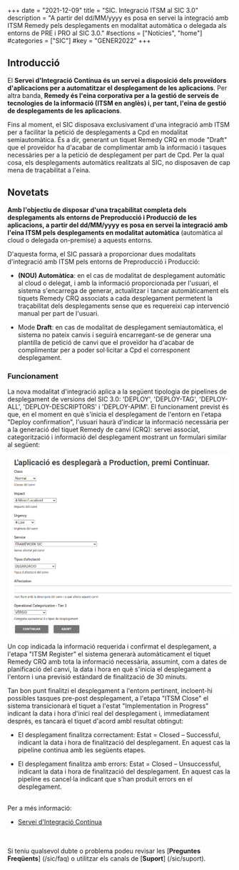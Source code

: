 +++
date        = "2021-12-09"
title       = "SIC. Integració ITSM al SIC 3.0"
description = "A partir del dd/MM/yyyy es posa en servei la integració amb ITSM Remedy pels desplegaments en modalitat automàtica o delegada als entorns de PRE i PRO al SIC 3.0."
#sections    = ["Notícies", "home"]
#categories  = ["SIC"]
#key         = "GENER2022"
+++

## Introducció

El **Servei d'Integració Contínua és un servei a disposició dels proveïdors d'aplicacions per a automatitzar el desplegament
de les aplicacions**. Per altra banda, **Remedy és l'eina corporativa per a la gestió de serveis de tecnologies de la informació (ITSM en anglès) i,
per tant, l'eina de gestió de desplegaments de les aplicacions**.

Fins al moment, el SIC disposava exclusivament d'una integració amb ITSM per a facilitar la petició de desplegaments a Cpd en modalitat semiautomàtica. És a dir,
generant un tiquet Remedy CRQ en mode "Draft" que el proveïdor ha d'acabar de complimentar amb la informació i tasques necessàries per a la petició de desplegament per part de Cpd.
Per la qual cosa, els desplegaments automàtics realitzats al SIC, no disposaven de cap mena de traçabilitat a l'eina.

## Novetats

**Amb l'objectiu de disposar d'una traçabilitat completa dels desplegaments als entorns de Preproducció i Producció de les aplicacions,
a partir del dd/MM/yyyy es posa en servei la integració amb l'eina ITSM pels desplegaments en modalitat automàtica** (automàtica al cloud o delegada on-premise)
a aquests entorns.

D'aquesta forma, el SIC passarà a proporcionar dues modalitats d'integració amb ITSM pels entorns de Preproducció i Producció:

- **(NOU) Automàtica**: en el cas de modalitat de desplegament automàtic al cloud o delegat, i amb la informació proporcionada per l'usuari,
el sistema s'encarrega de generar, actualitzar i tancar automàticament els tiquets Remedy CRQ associats a cada desplegament permetent
la traçabilitat dels desplegaments sense que es requereixi cap intervenció manual per part de l'usuari.

- Mode **Draft**: en cas de modalitat de desplegament semiautomàtica, el sistema no pateix canvis i seguirà encarregant-se de generar
una plantilla de petició de canvi que el proveïdor ha d'acabar de complimentar per a poder sol·licitar a Cpd el corresponent desplegament.

### Funcionament

La nova modalitat d'integració aplica a la següent tipologia de pipelines de desplegament de versions del SIC 3.0: 'DEPLOY', 'DEPLOY-TAG',
'DEPLOY-ALL', 'DEPLOY-DESCRIPTORS' i 'DEPLOY-APIM'. El funcionament previst és que, en el moment en què s'inicia el desplegament de l'entorn
en l'etapa "Deploy confirmation", l'usuari haurà d'indicar la informació necessària per a la generació del tiquet Remedy de canvi (CRQ):
servei associat, categorització i informació del desplegament mostrant un formulari similar al següent:

![Input request](/related/sic/3.0/pipeline-input-request-itsm.png)

Un cop indicada la informació requerida i confirmat el desplegament, a l'etapa "ITSM Register" el sistema generarà automàticament
el tiquet Remedy CRQ amb tota la informació necessària, assumint, com a dates de planificació del canvi, la data i hora en què
s'inicia el desplegament a l'entorn i una previsió estàndard de finalització de 30 minuts.

Tan bon punt finalitzi el desplegament a l'entorn pertinent, incloent-hi possibles tasques pre-post desplegament, a l'etapa "ITSM Close"
el sistema transicionarà el tiquet a l'estat "Implementation in Progress" indicant la data i hora d'inici real del desplegament i,
immediatament després, es tancarà el tiquet d'acord ambl resultat obtingut:

- El desplegament finalitza correctament: Estat = Closed – Successful, indicant la data i hora de finalització del desplegament.
En aquest cas la pipeline continua amb les següents etapes.

- El desplegament finalitza amb errors: Estat = Closed – Unsuccessful, indicant la data i hora de finalització del desplegament.
En aquest cas la pipeline es cancel·la indicant que s'han produït errors en el desplegament.

<br/>
Per a més informació:

- [Servei d'Integració Contínua](/sic30-serveis/ci/)

<br/><br/>
Si teniu qualsevol dubte o problema podeu revisar les [**Preguntes Freqüents**] (/sic/faq) o utilitzar els canals de [**Suport**] (/sic/suport).